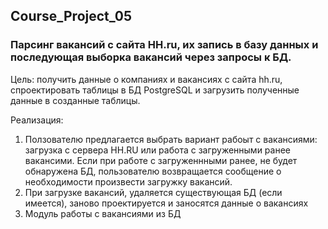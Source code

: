 ## Course_Project_05
### Парсинг вакансий с сайта HH.ru, их запись в базу данных и последующая выборка вакансий через запросы к БД.
Цель: получить данные о компаниях и вакансиях с сайта hh.ru, спроектировать таблицы в БД PostgreSQL и загрузить полученные данные в созданные таблицы.

Реализация:
1) Ползователю предлагается выбрать вариант рабоыт с вакансиями: загрузка с сервера HH.RU или работа с загруженными ранее вакансими.
Если при работе с загруженнными ранее, не будет обнаружена БД, пользователю возвращается сообщение о необходимости произвести загружку вакансий.
2) При загрузке вакансий, удаляется существующая БД (если имеется), заново проектируется и заносятся данные о вакансиях
3) Модуль работы с вакансиями из БД